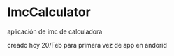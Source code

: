 # ImcCalculator
aplicación de imc de calculadora

creado hoy 20/Feb para primera vez de app en andorid 
